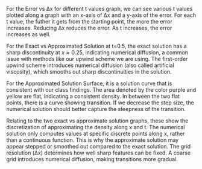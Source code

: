 For the Error vs Δx for different t values graph, we can see various t values plotted along a graph with an x-axis of Δx and a y-axis of the error. For each t value, the futher it gets from the starting point, the more the error increases. Reducing Δx reduces the error. As t increases, the error increases as well.

For the Exact vs Approximated Solution at t=0.5, the exact solution has a sharp discontinuity at $x \approx 0.25$, indicating numerical diffusion, a common issue with methods like our upwind scheme we are using. The first-order upwind scheme introduces numerical diffusion (also called artificial viscosity), which smooths out sharp discontinuities in the solution.

For the Approximated Solution Surface, it is a solution curve that is consistent with our class findings. The area denoted by the color purple and yellow are flat, indicating a consistent density. In between the two flat points, there is a curve showing transition. If we decrease the step size, the numerical solution should better capture the steepness of the transition.

Relating to the two exact vs approximate solution graphs, these show the discretization of approximating the density along x and t. The numerical solution only computes values at specific discrete points along x, rather than a continuous function. This is why the approximate solution may appear stepped or smoothed out compared to the exact solution. The grid resolution (Δx) determines how well sharp features can be fixed. A coarse grid introduces numerical diffusion, making transitions more gradual.